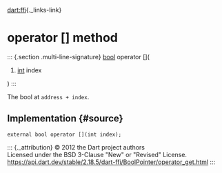 [dart:ffi](../../dart-ffi/dart-ffi-library){._links-link}

operator \[\] method
====================

::: {.section .multi-line-signature}
[bool](../../dart-core/bool-class) operator \[\](

1.  [int](../../dart-core/int-class) index

)
:::

The bool at `address + index`.

Implementation {#source}
--------------

``` {.language-dart data-language="dart"}
external bool operator [](int index);
```

::: {._attribution}
© 2012 the Dart project authors\
Licensed under the BSD 3-Clause \"New\" or \"Revised\" License.\
<https://api.dart.dev/stable/2.18.5/dart-ffi/BoolPointer/operator_get.html>
:::

